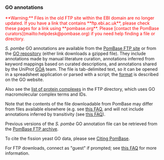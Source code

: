 ### GO annotations

<div style="color: red">
**Warning:** Files in the old FTP site within the EBI domain are no
  longer updated. If you have a link that contains **ftp.ebi.ac.uk**,
  please check these pages for a link using
  **pombase.org**. Please [contact the PomBase
  curators](mailto:helpdesk@pombase.org) if you need help finding a
  file or directory.
</div>

*S. pombe* GO annotations are available from the [PomBase FTP site](https://www.pombase.org/data/annotations/Gene_ontology/gene_association.pombase.gz)
or from the [GO repository](http://current.geneontology.org/annotations/pombase.gaf.gz)
(either link downloads a gzipped file). They include annotations
made by manual literature curation, annotations inferred from keyword
mappings based on curated descriptions, and annotations shared by the
UniProt [GOA](http://www.ebi.ac.uk/GOA) team. The file is tab-delimited
text, so it can be opened in a spreadsheet application or parsed with a
script; the [format](http://geneontology.org/docs/go-annotation-file-gaf-format-21/)
is described on the GO website.

Also see the [list of protein complexes](https://www.pombase.org/data/annotations/Gene_ontology/GO_complexes/) 
in the FTP directory, which uses GO macromolecular complex terms and
IDs.

Note that the contents of the file downloadable from PomBase may
differ from files available elsewhere (e.g. see [this
FAQ](why-are-go-annotations-different-between-pombase-and-uniprot-goa),
and will not include annotations inferred by transitivity (see [this
FAQ](/faq/why-are-go-terms-missing-from-the-downloadable-annotation-file)).

Previous versions of the *S. pombe* GO annotation file can be retrieved
from the [PomBase FTP archive](https://www.pombase.org/data/annotations/Gene_ontology/OLD/).

To cite the fission yeast GO data, please see [Citing PomBase](/about/citing-pombase).

For FTP downloads, connect as "guest" if prompted; see [this
FAQ](faq/do-i-need-password-download-ftp-site) for more information.